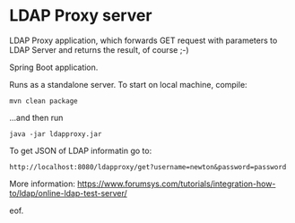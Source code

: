 # LDAP Proxy server

LDAP Proxy application, which forwards GET request with parameters to LDAP Server and returns the result, of course ;-)

Spring Boot application.

Runs as a standalone server. To start on local machine, compile:

```
mvn clean package
```

...and then run

```
java -jar ldapproxy.jar
```

To get JSON of LDAP informatin go to:

```
http://localhost:8080/ldapproxy/get?username=newton&password=password
```

More information: https://www.forumsys.com/tutorials/integration-how-to/ldap/online-ldap-test-server/

eof.